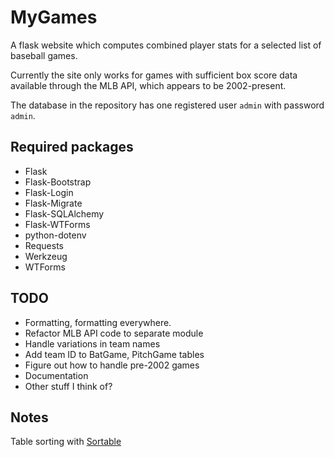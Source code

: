 # MyGames
A flask website which computes combined player stats for a selected list of baseball games.  

Currently the site only works for games with sufficient box score data available through the MLB API, which appears to be 2002-present.  

The database in the repository has one registered user `admin` with password `admin`.

## Required packages
- Flask
- Flask-Bootstrap
- Flask-Login
- Flask-Migrate
- Flask-SQLAlchemy
- Flask-WTForms
- python-dotenv
- Requests
- Werkzeug
- WTForms

## TODO
- Formatting, formatting everywhere.
- Refactor MLB API code to separate module
- Handle variations in team names
- Add team ID to BatGame, PitchGame tables
- Figure out how to handle pre-2002 games
- Documentation
- Other stuff I think of?

## Notes
Table sorting with [Sortable](https://github.com/HubSpot/sortable)
